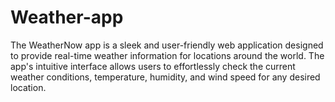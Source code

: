# Weather-app
The WeatherNow app is a sleek and user-friendly web application designed to provide real-time weather information for locations around the world. The app's intuitive interface allows users to effortlessly check the current weather conditions, temperature, humidity, and wind speed for any desired location.
